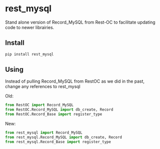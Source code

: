 # rest_mysql
Stand alone version of Record_MySQL from Rest-OC to facilitate updating code to newer librairies.

## Install

```bash
pip install rest_mysql
```

## Using

Instead of pulling Record_MySQL from RestOC as we did in the past, change any references to rest_mysql

Old:
```python
from RestOC import Record_MySQL
from RestOC.Record_MySQL import db_create, Record
from RestOC.Record_Base import register_type
```

New:
```python
from rest_mysql import Record_MySQL
from rest_mysql.Record_MySQL import db_create, Record
from rest_mysql.Record_Base import register_type
```
